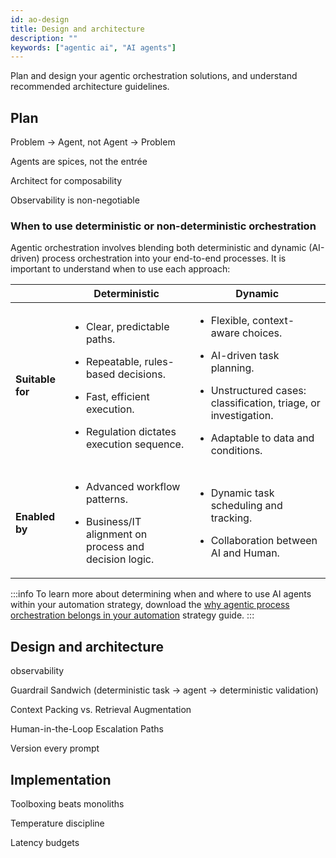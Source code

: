 ```yaml
---
id: ao-design
title: Design and architecture
description: ""
keywords: ["agentic ai", "AI agents"]
---
```


Plan and design your agentic orchestration solutions, and understand recommended architecture guidelines.

## Plan

Problem → Agent, not Agent → Problem

Agents are spices, not the entrée

Architect for composability

Observability is non-negotiable

### When to use deterministic or non-deterministic orchestration

Agentic orchestration involves blending both deterministic and dynamic (AI-driven) process orchestration into your end-to-end processes. It is important to understand when to use each approach: 

| &nbsp; | Deterministic | Dynamic |
|-- |-- |-- |
| **Suitable for** | <p><ul><li><p>Clear, predictable paths.</p></li><li><p>Repeatable, rules-based decisions.</p></li><li><p>Fast, efficient execution.</p></li><li><p>Regulation dictates execution sequence.</p></li></ul></p> | <p><ul><li><p>Flexible, context-aware choices.</p></li><li><p>AI-driven task planning.</p></li><li><p>Unstructured cases: classification, triage, or investigation.</p></li><li><p>Adaptable to data and conditions.</p></li></ul></p> |
| **Enabled by** | <p><ul><li><p>Advanced workflow patterns.</p></li><li><p>Business/IT alignment on process and decision logic.</p></li></ul></p> | <p><ul><li><p>Dynamic task scheduling and tracking.</p></li><li><p>Collaboration between AI and Human.</p></li></ul></p> |


:::info
To learn more about determining when and where to use AI agents within your automation strategy, download the [why agentic process orchestration belongs in your automation](https://page.camunda.com/wp-why-agentic-process-orchestration-belongs-in-your-automation-strategy) strategy guide.
:::

## Design and architecture

observability

Guardrail Sandwich (deterministic task → agent → deterministic validation)

Context Packing vs. Retrieval Augmentation

Human-in-the-Loop Escalation Paths

Version every prompt

## Implementation

Toolboxing beats monoliths

Temperature discipline

Latency budgets